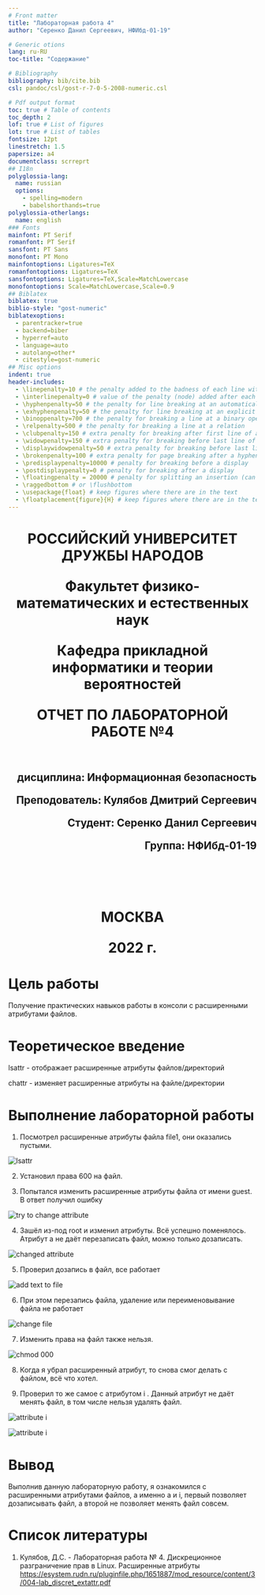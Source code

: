 ```yaml
---
# Front matter
title: "Лабораторная работа 4"
author: "Серенко Данил Сергеевич, НФИбд-01-19"

# Generic otions
lang: ru-RU
toc-title: "Содержание"

# Bibliography
bibliography: bib/cite.bib
csl: pandoc/csl/gost-r-7-0-5-2008-numeric.csl

# Pdf output format
toc: true # Table of contents
toc_depth: 2
lof: true # List of figures
lot: true # List of tables
fontsize: 12pt
linestretch: 1.5
papersize: a4
documentclass: scrreprt
## I18n
polyglossia-lang:
  name: russian
  options:
	- spelling=modern
	- babelshorthands=true
polyglossia-otherlangs:
  name: english
### Fonts
mainfont: PT Serif
romanfont: PT Serif
sansfont: PT Sans
monofont: PT Mono
mainfontoptions: Ligatures=TeX
romanfontoptions: Ligatures=TeX
sansfontoptions: Ligatures=TeX,Scale=MatchLowercase
monofontoptions: Scale=MatchLowercase,Scale=0.9
## Biblatex
biblatex: true
biblio-style: "gost-numeric"
biblatexoptions:
  - parentracker=true
  - backend=biber
  - hyperref=auto
  - language=auto
  - autolang=other*
  - citestyle=gost-numeric
## Misc options
indent: true
header-includes:
  - \linepenalty=10 # the penalty added to the badness of each line within a paragraph (no associated penalty node) Increasing the value makes tex try to have fewer lines in the paragraph.
  - \interlinepenalty=0 # value of the penalty (node) added after each line of a paragraph.
  - \hyphenpenalty=50 # the penalty for line breaking at an automatically inserted hyphen
  - \exhyphenpenalty=50 # the penalty for line breaking at an explicit hyphen
  - \binoppenalty=700 # the penalty for breaking a line at a binary operator
  - \relpenalty=500 # the penalty for breaking a line at a relation
  - \clubpenalty=150 # extra penalty for breaking after first line of a paragraph
  - \widowpenalty=150 # extra penalty for breaking before last line of a paragraph
  - \displaywidowpenalty=50 # extra penalty for breaking before last line before a display math
  - \brokenpenalty=100 # extra penalty for page breaking after a hyphenated line
  - \predisplaypenalty=10000 # penalty for breaking before a display
  - \postdisplaypenalty=0 # penalty for breaking after a display
  - \floatingpenalty = 20000 # penalty for splitting an insertion (can only be split footnote in standard LaTeX)
  - \raggedbottom # or \flushbottom
  - \usepackage{float} # keep figures where there are in the text
  - \floatplacement{figure}{H} # keep figures where there are in the text
---
```


<h1 align="center">
<p>РОССИЙСКИЙ УНИВЕРСИТЕТ ДРУЖБЫ НАРОДОВ 
<p>Факультет физико-математических и естественных наук  
<p>Кафедра прикладной информатики и теории вероятностей
<p>ОТЧЕТ ПО ЛАБОРАТОРНОЙ РАБОТЕ №4
<br></br>
<h2 align="right">
<p>дисциплина: Информационная безопасность
<p>Преподователь: Кулябов Дмитрий Сергеевич
<p>Студент: Серенко Данил Сергеевич
<p>Группа: НФИбд-01-19
<br></br>
<br></br>
<h1 align="center">
<p>МОСКВА
<p>2022 г.
</h1>

# **Цель работы**

Получение практических навыков работы в консоли с расширенными атрибутами файлов.

# **Теоретическое введение**

lsattr - отображает расширенные атрибуты файлов/директорий

chattr - изменяет расширенные атрибуты на файле/директории

# **Выполнение лабораторной работы**

1. Посмотрел расширенные атрибуты файла file1, они оказались пустыми.

![lsattr](img/1.jpg "lsattr")

2. Установил права 600 на файл.

3. Попытался изменить расширенные атрибуты файла от имени guest. В ответ получил ошибку

![try to change attribute](img/2.jpg "try to change attribute")

4. Зашёл из-под root и изменил атрибуты. Всё успешно поменялось. Атрибут a не даёт перезаписать файл, можно только дозаписать.

![changed attribute](img/3.jpg "changed attribute")

5. Проверил дозапись в файл, все работает

![add text to file](img/4.jpg "add text to file")

6. При этом перезапись файла, удаление или переименовывание файла не работает 

![change file](img/5.jpg "change file")

7. Изменить права на файл также нельзя.

![chmod 000](img/6.jpg "chmod 000")

8. Когда я убрал расширенный атрибут, то снова смог делать с файлом, всё что хотел.

9. Проверил то же самое с атрибутом i . Данный атрибут не даёт менять файл, в том числе нельзя удалять файл.

![attribute i](img/7.jpg "attribute i")

![attribute i](img/8.jpg "attribute i add")

# Вывод

Выполнив данную лабораторную работу, я ознакомился с расширенными атрибутами файлов, а именно a и i, первый позволяет дозаписывать файл, а второй не позволяет менять файл совсем.

# Список литературы

1. Кулябов, Д.С. - Лабораторная работа № 4. Дискреционное разграничение прав в Linux. Расширенные атрибуты
https://esystem.rudn.ru/pluginfile.php/1651887/mod_resource/content/3/004-lab_discret_extattr.pdf
